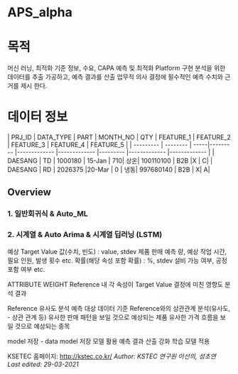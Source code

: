 # APS_alpha
 


# 목적
머신 러닝, 최적화 기준 정보, 수요, CAPA 예측 및 최적화 Platform 구현 
분석을 위한 데이터를 추출 가공하고, 예측 결과를 산출
업무적 의사 결정에 필수적인 예측 수치와 근거를 제시 한다.

# 데이터 정보

| PRJ_ID   |  DATA_TYPE | PART | MONTH_NO | QTY  |  FEATURE_1 |  FEATURE_2  | 	FEATURE_3  |	FEATURE_4 | 	FEATURE_5 |
| --------- | -------- | -----|--------- |------------- |------------- |--------- |------------- |------------- |
|  DAESANG  |  TD   | 1000180 | 15-Jan | 710| 상온| 100110100 | B2B |X | C|
|  DAESANG  |  RD   | 2026375 |20-Mar | 0 | 냉동| 997680140 | B2B | X| A|

## Overview
### 1. 일반회귀식 & Auto_ML
### 2. 시계열 & Auto Arima & 시계열 딥러닝 (LSTM)


예상 Target Value
값(수치, 빈도) : value, stdev
제품 판매 예측 량, 예상 작업 시간, 필요 인원, 발생 횟수 etc.
확률(해당 속성 포함 확률) : %, stdev
설비 가능 여부, 공정 포함 여부 etc.

ATTRIBUTE WEIGHT
Reference 내 각 속성이 Target Value 결정에 미친 영향도 분석 결과

Reference 유사도 분석
예측 대상 데이터 기준 Reference와의 상관관계 분석(유사도, - 상관 관계 등)
유사한 판매 패턴을 보일 것으로 예상되는 제품
유사한 가격 흐름을 보일 것으로 예상되는 종목

model 저장 - data model
저장 모델 활용 예측 결과 산출
강화 학습 모델 적용


KSETEC 홈페이지: <http://kstec.co.kr/>
*Author: KSTEC 연구원 이선의, 성초연     
Last edited: 29-03-2021*
